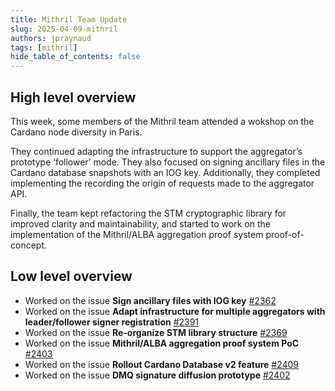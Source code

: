 ```yaml
---
title: Mithril Team Update
slug: 2025-04-09-mithril
authors: jpraynaud
tags: [mithril]
hide_table_of_contents: false
---
```


## High level overview

This week, some members of the Mithril team attended a wokshop on the Cardano node diversity in Paris.

They continued adapting the infrastructure to support the aggregator’s prototype ‘follower’ mode. They also focused on signing ancillary files in the Cardano database snapshots with an IOG key. Additionally, they completed implementing the recording the origin of requests made to the aggregator API.

Finally, the team kept refactoring the STM cryptographic library for improved clarity and maintainability, and started to work on the implementation of the Mithril/ALBA aggregation proof system proof-of-concept.

## Low level overview

- Worked on the issue **Sign ancillary files with IOG key** [#2362](https://github.com/input-output-hk/mithril/issues/2362)
- Worked on the issue **Adapt infrastructure for multiple aggregators with leader/follower signer registration** [#2391](https://github.com/input-output-hk/mithril/issues/2391)
- Worked on the issue **Re-organize STM library structure** [#2369](https://github.com/input-output-hk/mithril/issues/2369)
- Worked on the issue **Mithril/ALBA aggregation proof system PoC** [#2403](https://github.com/input-output-hk/mithril/issues/2403)
- Worked on the issue **Rollout Cardano Database v2 feature** [#2409](https://github.com/input-output-hk/mithril/issues/2409)
- Worked on the issue **DMQ signature diffusion prototype** [#2402](https://github.com/input-output-hk/mithril/issues/2402)
